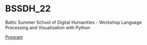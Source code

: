 # BSSDH_22
Baltic Summer School of Digital Humanities - Workshop Language Processing and Visualization with Python

[Program](http://www.digitalhumanities.lv/bssdh/2022/lectures-and-workshops/)
